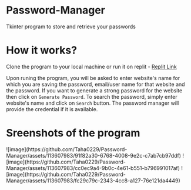 # Password-Manager
Tkinter program to store and retrieve your passwords

<h1>How it works?</h1>
<p>Clone the program to your local machine or run it on replit - <a href="https://replit.com/@Sheikh-TahaTaha/Password-Manager?v=1">Replit Link</a></p>
<p>Upon runing the program, you will be asked to enter website's name for which you are saving the password, email/user name for that website and the password. If you want to generate a strong password for the website then click on <code>Generate Password</code>. To search the password, simply enter website's name and click on <code>Search</code>
button. The password manager will provide the credential if it is available.
</p>
<h1>Sreenshots of the program</h1>
![image](https://github.com/Taha0229/Password-Manager/assets/113607983/91f82a30-6768-4008-9e2c-c7ab7cb97ddf)
![image](https://github.com/Taha0229/Password-Manager/assets/113607983/cc0ec9a4-9b0c-4e61-b551-b796991017af)
![image](https://github.com/Taha0229/Password-Manager/assets/113607983/fc29c79c-2343-4cc8-a127-76e121da4449)
